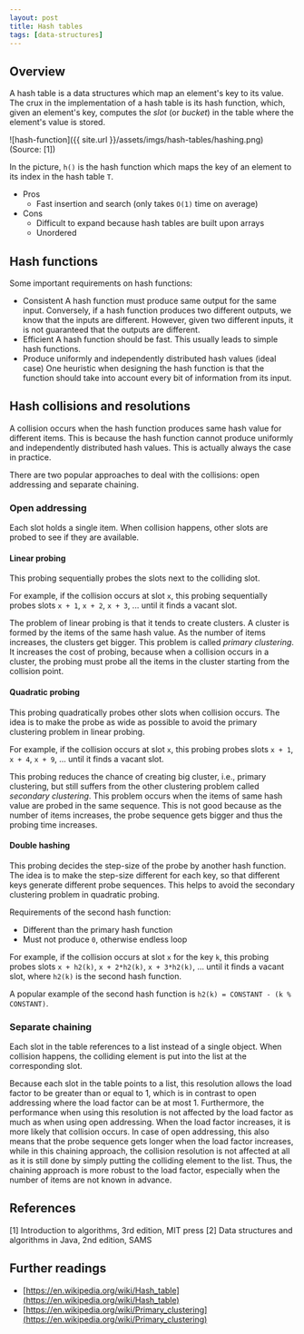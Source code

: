 ```yaml
---
layout: post
title: Hash tables
tags: [data-structures]
---
```


## Overview

A hash table is a data structures which map an element's key to its value. The crux in the implementation of a hash table is its hash function, which, given an element's key, computes the _slot_ (or _bucket_) in the table where the element's value is stored.

<!--break-->

![hash-function]({{ site.url }}/assets/imgs/hash-tables/hashing.png)
(Source: [1])

In the picture, `h()` is the hash function which maps the key of an element to its index in the hash table `T`.

- Pros
  - Fast insertion and search (only takes `O(1)` time on average)
- Cons
  - Difficult to expand because hash tables are built upon arrays
  - Unordered

## Hash functions

Some important requirements on hash functions:

  - Consistent
    A hash function must produce same output for the same input. Conversely, if a hash function produces two different outputs, we know that the inputs are different. However, given two different inputs, it is not guaranteed that the outputs are different.  
  - Efficient
    A hash function should be fast. This usually leads to simple hash functions.
  - Produce uniformly and independently distributed hash values (ideal case)
    One heuristic when designing the hash function is that the function should take into account every bit of information from its input.

## Hash collisions and resolutions

A collision occurs when the hash function produces same hash value for different items. This is because the hash function cannot produce uniformly and independently distributed hash values. This is actually always the case in practice.

There are two popular approaches to deal with the collisions: open addressing and separate chaining.

### Open addressing

Each slot holds a single item. When collision happens, other slots are probed to see if they are available.

#### Linear probing

This probing sequentially probes the slots next to the colliding slot.

For example, if the collision occurs at slot `x`, this probing sequentially probes slots `x + 1`, `x + 2`, `x + 3`, ... until it finds a vacant slot.

The problem of linear probing is that it tends to create clusters. A cluster is formed by the items of the same hash value. As the number of items increases, the clusters get bigger. This problem is called _primary clustering_. It increases the cost of probing, because when a collision occurs in a cluster, the probing must probe all the items in the cluster starting from the collision point.

#### Quadratic probing

This probing quadratically probes other slots when collision occurs. The idea is to make the probe as wide as possible to avoid the primary clustering problem in linear probing.

For example, if the collision occurs at slot `x`, this probing probes slots `x + 1`, `x + 4`, `x + 9`, ... until it finds a vacant slot.

This probing reduces the chance of creating big cluster, i.e., primary clustering, but still suffers from the other clustering problem called _secondary clustering_. This problem occurs when the items of same hash value are probed in the same sequence. This is not good because as the number of items increases, the probe sequence gets bigger and thus the probing time increases.

#### Double hashing

This probing decides the step-size of the probe by another hash function. The idea is to make the step-size different for each key, so that different keys generate different probe sequences. This helps to avoid the secondary clustering problem in quadratic probing.

Requirements of the second hash function:

  - Different than the primary hash function
  - Must not produce `0`, otherwise endless loop

For example, if the collision occurs at slot `x` for the key `k`, this probing probes slots `x + h2(k)`, `x + 2*h2(k)`, `x + 3*h2(k)`, ... until it finds a vacant slot, where `h2(k)` is the second hash function.

A popular example of the second hash function is `h2(k) = CONSTANT - (k % CONSTANT)`.

### Separate chaining

Each slot in the table references to a list instead of a single object. When collision happens, the colliding element is put into the list at the corresponding slot.

Because each slot in the table points to a list, this resolution allows the load factor to be greater than or equal to 1, which is in contrast to open addressing where the load factor can be at most 1. Furthermore, the performance when using this resolution is not affected by the load factor as much as when using open addressing. When the load factor increases, it is more likely that collision occurs. In case of open addressing, this also means that the probe sequence gets longer when the load factor increases, while in this chaining approach, the collision resolution is not affected at all as it is still done by simply putting the colliding element to the list. Thus, the chaining approach is more robust to the load factor, especially when the number of items are not known in advance.

## References

[1] Introduction to algorithms, 3rd edition, MIT press
[2] Data structures and algorithms in Java, 2nd edition, SAMS

## Further readings

- [https://en.wikipedia.org/wiki/Hash_table](https://en.wikipedia.org/wiki/Hash_table)
- [https://en.wikipedia.org/wiki/Primary_clustering](https://en.wikipedia.org/wiki/Primary_clustering)
